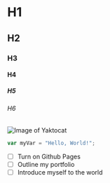 # H1
## H2
### H3
#### H4
##### H5
###### H6

![Image of Yaktocat](https://octodex.github.com/images/yaktocat.png)

``` javascript
var myVar = "Hello, World!";
```
- [ ] Turn on Github Pages
- [ ] Outline my portfolio
- [ ] Introduce myself to the world
